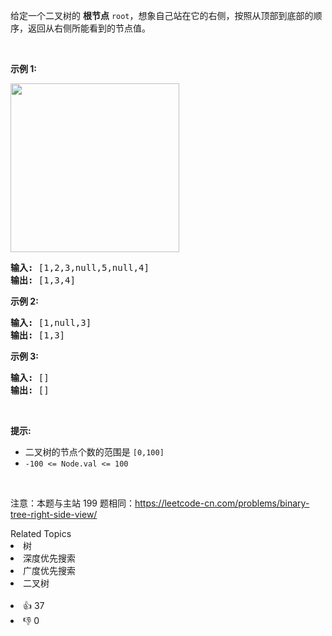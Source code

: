 <p>给定一个二叉树的 <strong>根节点</strong> <code>root</code>，想象自己站在它的右侧，按照从顶部到底部的顺序，返回从右侧所能看到的节点值。</p>

<p>&nbsp;</p>

<p><strong>示例 1:</strong></p>

<p><img src="https://assets.leetcode.com/uploads/2021/02/14/tree.jpg" style="width: 270px; " /></p>

<pre>
<strong>输入:</strong>&nbsp;[1,2,3,null,5,null,4]
<strong>输出:</strong>&nbsp;[1,3,4]
</pre>

<p><strong>示例 2:</strong></p>

<pre>
<strong>输入:</strong>&nbsp;[1,null,3]
<strong>输出:</strong>&nbsp;[1,3]
</pre>

<p><strong>示例 3:</strong></p>

<pre>
<strong>输入:</strong>&nbsp;[]
<strong>输出:</strong>&nbsp;[]
</pre>

<p>&nbsp;</p>

<p><strong>提示:</strong></p>

<ul> 
 <li>二叉树的节点个数的范围是 <code>[0,100]</code></li> 
 <li>
  <meta charset="UTF-8" /><code>-100&nbsp;&lt;= Node.val &lt;= 100</code>&nbsp;</li> 
</ul>

<p>&nbsp;</p>

<p>
 <meta charset="UTF-8" />注意：本题与主站 199&nbsp;题相同：<a href="https://leetcode-cn.com/problems/binary-tree-right-side-view/">https://leetcode-cn.com/problems/binary-tree-right-side-view/</a></p>

<div><div>Related Topics</div><div><li>树</li><li>深度优先搜索</li><li>广度优先搜索</li><li>二叉树</li></div></div><br><div><li>👍 37</li><li>👎 0</li></div>